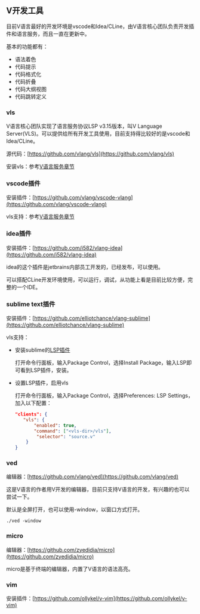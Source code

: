 ## V开发工具

目前V语言最好的开发环境是vscode和Idea/CLine，由V语言核心团队负责开发插件和语言服务，而且一直在更新中。

基本的功能都有：

- 语法着色
- 代码提示
- 代码格式化
- 代码折叠
- 代码大纲视图
- 代码跳转定义

### vls

V语言核心团队实现了语言服务协议LSP v3.15版本，叫V Language Server(VLS)。可以提供给所有开发工具使用，目前支持得比较好的是vscode和Idea/CLine。

源代码：[https://github.com/vlang/vls](https://github.com/vlang/vls)

安装vls：参考[V语言服务章节](vls.md)

### vscode插件

安装插件：[https://github.com/vlang/vscode-vlang](https://github.com/vlang/vscode-vlang)

vls支持：参考[V语言服务章节](vls.md)

### idea插件

安装插件：[https://github.com/i582/vlang-idea](https://github.com/i582/vlang-idea)

idea的这个插件是jetbrains内部员工开发的，已经发布，可以使用。

可以搭配CLine开发环境使用，可以运行，调试，从功能上看是目前比较方便，完整的一个IDE。

### sublime text插件

安装插件：[https://github.com/elliotchance/vlang-sublime](https://github.com/elliotchance/vlang-sublime)

vls支持：

- 安装sublime的[LSP插件](https://packagecontrol.io/packages/LSP)

  打开命令行面板，输入Package Control，选择Install Package，输入LSP即可看到LSP插件，安装。

- 设置LSP插件，启用vls

  打开命令行面板，输入Package Control，选择Preferences: LSP Settings，加入以下配置：

  ```json
  "clients": {
     "vls": {
         "enabled": true,
         "command": ["<vls-dir>/vls"],
          "selector": "source.v"
      }
  }
  ```

### ved

编辑器：[https://github.com/vlang/ved](https://github.com/vlang/ved)

这是V语言的作者用V开发的编辑器，目前只支持V语言的开发，有兴趣的也可以尝试一下。

默认是全屏打开，也可以使用-window，以窗口方式打开。

```shell
./ved -window
```

### micro

编辑器：[https://github.com/zyedidia/micro](https://github.com/zyedidia/micro)

micro是基于终端的编辑器，内置了V语言的语法高亮。

### vim

安装插件：[https://github.com/ollykel/v-vim](https://github.com/ollykel/v-vim)
